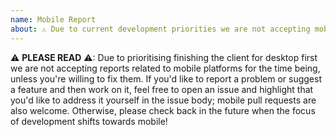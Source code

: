 ```yaml
---
name: Mobile Report
about: ⚠ Due to current development priorities we are not accepting mobile reports at this time (unless you're willing to fix them yourself!)
---
```


⚠ **PLEASE READ** ⚠: Due to prioritising finishing the client for desktop first we are not accepting reports related to mobile platforms for the time being, unless you're willing to fix them.
If you'd like to report a problem or suggest a feature and then work on it, feel free to open an issue and highlight that you'd like to address it yourself in the issue body; mobile pull requests are also welcome.
Otherwise, please check back in the future when the focus of development shifts towards mobile!
